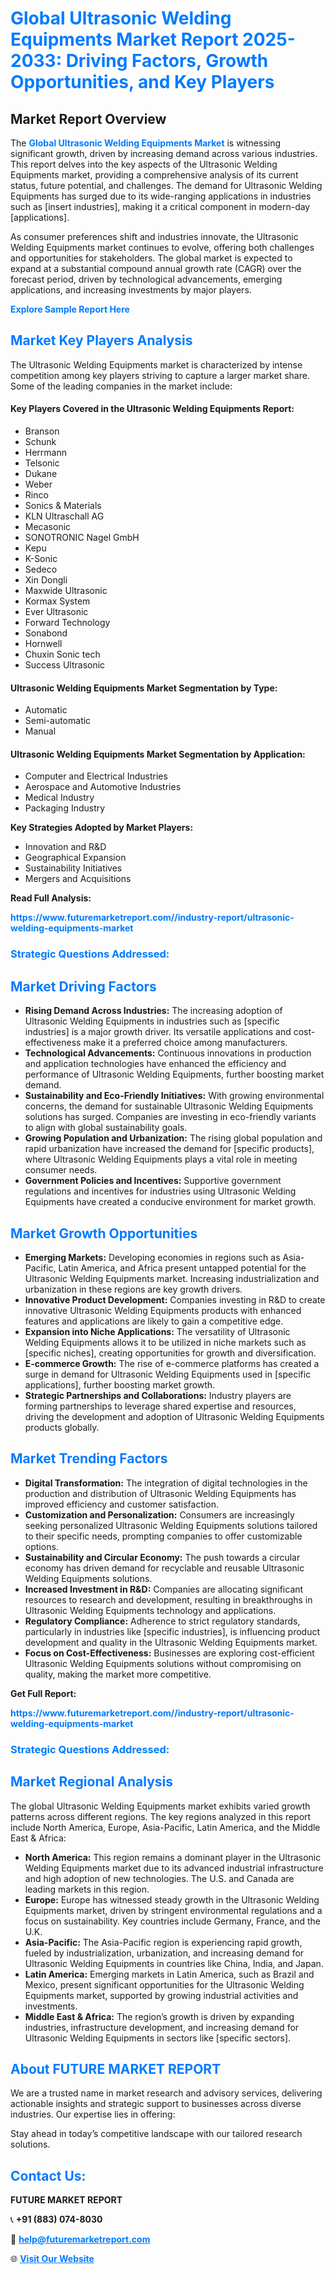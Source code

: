 <h1 style="color: #007BFF;">Global Ultrasonic Welding Equipments Market Report 2025-2033: Driving Factors, Growth Opportunities, and Key Players</h1>

<section id="overview">
<h2>Market Report Overview</h2>
<p>The <a href="https://www.futuremarketreport.com//industry-report/ultrasonic-welding-equipments-market" style="color: #007BFF; text-decoration: none;"><strong>Global Ultrasonic Welding Equipments Market</strong></a> is witnessing significant growth, driven by increasing demand across various industries. This report delves into the key aspects of the Ultrasonic Welding Equipments market, providing a comprehensive analysis of its current status, future potential, and challenges. The demand for Ultrasonic Welding Equipments has surged due to its wide-ranging applications in industries such as [insert industries], making it a critical component in modern-day [applications].</p>
<p>As consumer preferences shift and industries innovate, the Ultrasonic Welding Equipments market continues to evolve, offering both challenges and opportunities for stakeholders. The global market is expected to expand at a substantial compound annual growth rate (CAGR) over the forecast period, driven by technological advancements, emerging applications, and increasing investments by major players.</p>
</section>

<section id="overview">
<p><a href="https://www.futuremarketreport.com//request-sample/reportId=88318" style="color: #007BFF; text-decoration: none;"><strong>Explore Sample Report Here</strong></a></p>
</section>

<section id="key-players">
<h2 style="color: #007BFF;">Market Key Players Analysis</h2>
<p>The Ultrasonic Welding Equipments market is characterized by intense competition among key players striving to capture a larger market share. Some of the leading companies in the market include:</p>
<h4>Key Players Covered in the Ultrasonic Welding Equipments Report:</h4>
<ul><li>Branson</li><li>Schunk</li><li>Herrmann</li><li>Telsonic</li><li>Dukane</li><li>Weber</li><li>Rinco</li><li>Sonics &amp; Materials</li><li>KLN Ultraschall AG</li><li>Mecasonic</li><li>SONOTRONIC Nagel GmbH</li><li>Kepu</li><li>K-Sonic</li><li>Sedeco</li><li>Xin Dongli</li><li>Maxwide Ultrasonic</li><li>Kormax System</li><li>Ever Ultrasonic</li><li>Forward Technology</li><li>Sonabond</li><li>Hornwell</li><li>Chuxin Sonic tech</li><li>Success Ultrasonic</li></ul>
<h4>Ultrasonic Welding Equipments Market Segmentation by Type:</h4>
<ul><li>Automatic</li><li>Semi-automatic</li><li>Manual</li></ul>

<h4>Ultrasonic Welding Equipments Market Segmentation by Application:</h4>
<ul><li>Computer and Electrical Industries</li><li>Aerospace and Automotive Industries</li><li>Medical Industry</li><li>Packaging Industry</li></ul>
<p><strong>Key Strategies Adopted by Market Players:</strong></p>
<ul>
<li>Innovation and R&D</li>
<li>Geographical Expansion</li>
<li>Sustainability Initiatives</li>
<li>Mergers and Acquisitions</li>
</ul>
</section>

<section>
<p><strong>Read Full Analysis: </strong></p><a href="https://www.futuremarketreport.com//industry-report/ultrasonic-welding-equipments-market" style="color: #007BFF; text-decoration: none;"><strong>https://www.futuremarketreport.com//industry-report/ultrasonic-welding-equipments-market</strong></a>
<h3 style="color: #007BFF;">Strategic Questions Addressed:</h3>
</section>

<section id="driving-factors">
<h2 style="color: #007BFF;">Market Driving Factors</h2>
<ul>
<li><strong>Rising Demand Across Industries:</strong> The increasing adoption of Ultrasonic Welding Equipments in industries such as [specific industries] is a major growth driver. Its versatile applications and cost-effectiveness make it a preferred choice among manufacturers.</li>
<li><strong>Technological Advancements:</strong> Continuous innovations in production and application technologies have enhanced the efficiency and performance of Ultrasonic Welding Equipments, further boosting market demand.</li>
<li><strong>Sustainability and Eco-Friendly Initiatives:</strong> With growing environmental concerns, the demand for sustainable Ultrasonic Welding Equipments solutions has surged. Companies are investing in eco-friendly variants to align with global sustainability goals.</li>
<li><strong>Growing Population and Urbanization:</strong> The rising global population and rapid urbanization have increased the demand for [specific products], where Ultrasonic Welding Equipments plays a vital role in meeting consumer needs.</li>
<li><strong>Government Policies and Incentives:</strong> Supportive government regulations and incentives for industries using Ultrasonic Welding Equipments have created a conducive environment for market growth.</li>
</ul>
</section>

<section id="growth-opportunities">
<h2 style="color: #007BFF;">Market Growth Opportunities</h2>
<ul>
<li><strong>Emerging Markets:</strong> Developing economies in regions such as Asia-Pacific, Latin America, and Africa present untapped potential for the Ultrasonic Welding Equipments market. Increasing industrialization and urbanization in these regions are key growth drivers.</li>
<li><strong>Innovative Product Development:</strong> Companies investing in R&D to create innovative Ultrasonic Welding Equipments products with enhanced features and applications are likely to gain a competitive edge.</li>
<li><strong>Expansion into Niche Applications:</strong> The versatility of Ultrasonic Welding Equipments allows it to be utilized in niche markets such as [specific niches], creating opportunities for growth and diversification.</li>
<li><strong>E-commerce Growth:</strong> The rise of e-commerce platforms has created a surge in demand for Ultrasonic Welding Equipments used in [specific applications], further boosting market growth.</li>
<li><strong>Strategic Partnerships and Collaborations:</strong> Industry players are forming partnerships to leverage shared expertise and resources, driving the development and adoption of Ultrasonic Welding Equipments products globally.</li>
</ul>
</section>

<section id="trending-factors">
<h2 style="color: #007BFF;">Market Trending Factors</h2>
<ul>
<li><strong>Digital Transformation:</strong> The integration of digital technologies in the production and distribution of Ultrasonic Welding Equipments has improved efficiency and customer satisfaction.</li>
<li><strong>Customization and Personalization:</strong> Consumers are increasingly seeking personalized Ultrasonic Welding Equipments solutions tailored to their specific needs, prompting companies to offer customizable options.</li>
<li><strong>Sustainability and Circular Economy:</strong> The push towards a circular economy has driven demand for recyclable and reusable Ultrasonic Welding Equipments solutions.</li>
<li><strong>Increased Investment in R&D:</strong> Companies are allocating significant resources to research and development, resulting in breakthroughs in Ultrasonic Welding Equipments technology and applications.</li>
<li><strong>Regulatory Compliance:</strong> Adherence to strict regulatory standards, particularly in industries like [specific industries], is influencing product development and quality in the Ultrasonic Welding Equipments market.</li>
<li><strong>Focus on Cost-Effectiveness:</strong> Businesses are exploring cost-efficient Ultrasonic Welding Equipments solutions without compromising on quality, making the market more competitive.</li>
</ul>
</section>

<section>
<p><strong>Get Full Report: </strong></p><a href="https://www.futuremarketreport.com//industry-report/ultrasonic-welding-equipments-market" style="color: #007BFF; text-decoration: none;"><strong>https://www.futuremarketreport.com//industry-report/ultrasonic-welding-equipments-market</strong></a>
<h3 style="color: #007BFF;">Strategic Questions Addressed:</h3>
</section>


<section id="regional-analysis">
<h2 style="color: #007BFF;">Market Regional Analysis</h2>
<p>The global Ultrasonic Welding Equipments market exhibits varied growth patterns across different regions. The key regions analyzed in this report include North America, Europe, Asia-Pacific, Latin America, and the Middle East & Africa:</p>
<ul>
<li><strong>North America:</strong> This region remains a dominant player in the Ultrasonic Welding Equipments market due to its advanced industrial infrastructure and high adoption of new technologies. The U.S. and Canada are leading markets in this region.</li>
<li><strong>Europe:</strong> Europe has witnessed steady growth in the Ultrasonic Welding Equipments market, driven by stringent environmental regulations and a focus on sustainability. Key countries include Germany, France, and the U.K.</li>
<li><strong>Asia-Pacific:</strong> The Asia-Pacific region is experiencing rapid growth, fueled by industrialization, urbanization, and increasing demand for Ultrasonic Welding Equipments in countries like China, India, and Japan.</li>
<li><strong>Latin America:</strong> Emerging markets in Latin America, such as Brazil and Mexico, present significant opportunities for the Ultrasonic Welding Equipments market, supported by growing industrial activities and investments.</li>
<li><strong>Middle East & Africa:</strong> The region’s growth is driven by expanding industries, infrastructure development, and increasing demand for Ultrasonic Welding Equipments in sectors like [specific sectors].</li>
</ul>
</section>

<footer>
<h2 style="color: #007BFF;">About FUTURE MARKET REPORT</h2>
<p>We are a trusted name in market research and advisory services, delivering actionable insights and strategic support to businesses across diverse industries. Our expertise lies in offering:</p>

<p>Stay ahead in today’s competitive landscape with our tailored research solutions.</p>

<h2 style="color: #007BFF;">Contact Us:</h2>
<p><strong>FUTURE MARKET REPORT</strong></p>
<p>📞 <strong>+91 (883) 074-8030</strong></p>
<p>📧 <strong><a href="mailto:help@futuremarketreport.com" style="color: #007BFF;">help@futuremarketreport.com</a></strong></p>
<p>🌐 <strong><a href="https://www.futuremarketreport.com/" style="color: #007BFF;">Visit Our Website</a></strong></p>
</footer>